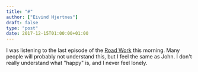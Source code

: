 ```yaml
---
title: "#"
author: ["Eivind Hjertnes"]
draft: false
type: "post"
date: 2017-12-15T01:00:00+01:00
---
```


I was listening to the last episode of the [Road
Work](<http://5by5.tv/roadwork/93>) this morning. Many people will
probably not understand this, but I feel the same as John. I don't
really understand what "happy" is, and I never feel lonely.
